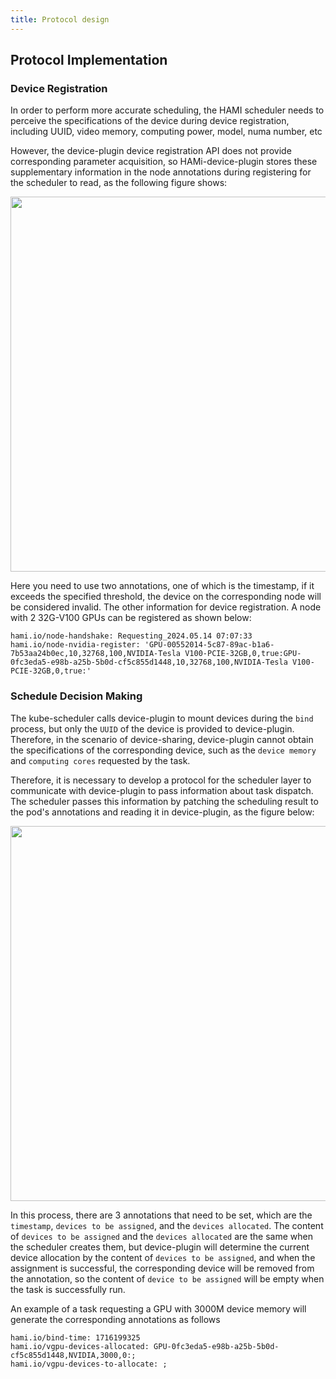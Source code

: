 ```yaml
---
title: Protocol design
---
```


## Protocol Implementation

### Device Registration

In order to perform more accurate scheduling, the HAMI scheduler needs to perceive the specifications of the device during device registration, including UUID, video memory, computing power, model, numa number, etc

However, the device-plugin device registration API does not provide corresponding parameter acquisition, so HAMi-device-plugin stores these supplementary information in the node annotations during registering for the scheduler to read, as the following figure shows:

<img src="https://github.com/Project-HAMi/website/blob/master/versioned_docs/version-v1.3.0/resources/device_registration.png?raw=true" width="600px"/>

Here you need to use two annotations, one of which is the timestamp, if it exceeds the specified threshold, the device on the corresponding node will be considered invalid. The other information for device registration. A node with 2 32G-V100 GPUs can be registered as shown below:

```
hami.io/node-handshake: Requesting_2024.05.14 07:07:33
hami.io/node-nvidia-register: 'GPU-00552014-5c87-89ac-b1a6-7b53aa24b0ec,10,32768,100,NVIDIA-Tesla V100-PCIE-32GB,0,true:GPU-0fc3eda5-e98b-a25b-5b0d-cf5c855d1448,10,32768,100,NVIDIA-Tesla V100-PCIE-32GB,0,true:'
```


### Schedule Decision Making 

The kube-scheduler calls device-plugin to mount devices during the `bind` process, but only the `UUID` of the device is provided to device-plugin. Therefore, in the scenario of device-sharing, device-plugin cannot obtain the specifications of the corresponding device, such as the `device memory` and `computing cores` requested by the task.

Therefore, it is necessary to develop a protocol for the scheduler layer to communicate with device-plugin to pass information about task dispatch. The scheduler passes this information by patching the scheduling result to the pod's annotations and reading it in device-plugin, as the figure below:

<img src="https://github.com/Project-HAMi/website/blob/master/versioned_docs/version-v1.3.0/resources/task_dispatch.png?raw=true" width="600px"/>

In this process, there are 3 annotations that need to be set, which are the `timestamp`, `devices to be assigned`, and the `devices allocated`. The content of `devices to be assigned` and the `devices allocated` are the same when the scheduler creates them, but device-plugin will determine the current device allocation by the content of `devices to be assigned`, and when the assignment is successful, the corresponding device will be removed from the annotation, so the content of `device to be assigned` will be empty when the task is successfully run.

An example of a task requesting a GPU with 3000M device memory will generate the corresponding annotations as follows
```
hami.io/bind-time: 1716199325
hami.io/vgpu-devices-allocated: GPU-0fc3eda5-e98b-a25b-5b0d-cf5c855d1448,NVIDIA,3000,0:;
hami.io/vgpu-devices-to-allocate: ;
```
